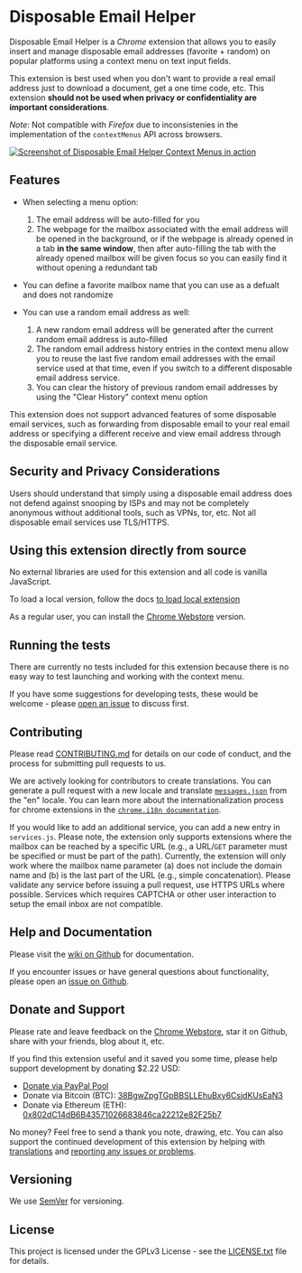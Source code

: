 # Disposable Email Helper

Disposable Email Helper is a _Chrome_ extension that allows you to easily insert and manage disposable email addresses (favorite + random) on popular platforms using a context menu on text input fields.

This extension is best used when you don't want to provide a real email address just to download a document, get a one time code, etc. This  extension **should not be used when privacy or confidentiality are important considerations**. 

_Note_: Not compatible with _Firefox_ due to inconsistenies in the implementation of the `contextMenus` API across browsers.



[![Screenshot of Disposable Email Helper Context Menus in action](https://github.com/erichgoldman/disposable-email-helper/wiki/images/basic-menu-01.png "Screenshot of Extension in Action - Click to visit wiki documentation")](https://github.com/erichgoldman/disposable-email-helper/wiki/Basic-Usage)




## Features

  - When selecting a menu option:  

    1. The email address will be auto-filled for you  
    2. The webpage for the mailbox associated with the email address will be opened in the background, or if the webpage is already opened in a tab **in the same window**, then after auto-filling the tab with the already opened mailbox will be given focus so you can easily find it without opening a redundant tab  
  
  - You can define a favorite mailbox name that you can use as a defualt and does not randomize  

  - You can use a random email address as well:  
  
    1. A new random email address will be generated after the current random email address is auto-filled  
    2. The random email address history entries in the context menu allow you to reuse the last five random email addresses with the email service used at that time, even if you switch to a different disposable email address service.  
    3. You can clear the history of previous random email addresses by using the "Clear History" context menu option

This extension does not support advanced features of some disposable email services, such as forwarding from disposable email to your real email address or specifying a different receive and view email address through the disposable email service.

    
## Security and Privacy Considerations
   
Users should understand that simply using a disposable email address does not defend against snooping by ISPs and may not be completely anonymous without additional tools, such as VPNs, tor, etc. Not all disposable email services use TLS/HTTPS. 



## Using this extension directly from source

No external libraries are used for this extension and all code is vanilla JavaScript.

To load a local version, follow the docs [to load local extension](https://developer.chrome.com/extensions/faq#faq-dev-01)

As a regular user, you can install the [Chrome Webstore](https://chrome.google.com/webstore/) version.



## Running the tests

There are currently no tests included for this extension because there is no easy way to test launching and working with the context menu. 

If you have some suggestions for developing tests, these would be welcome - please [open an issue](https://github.com/erichgoldman/disposable-email-helper/issues/new) to discuss first.



## Contributing

Please read [CONTRIBUTING.md](CONTRIBUTING.md) for details on our code of conduct, and the process for submitting pull requests to us.

We are actively looking for contributors to create translations. You can generate a pull request with a new locale and translate [`messages.json`](_locales/en/messages.json) from the "en" locale. You can learn more about the internationalization process for chrome extensions in the [`chrome.i18n documentation`](https://developer.chrome.com/extensions/i18n).

If you would like to add an additional service, you can add a new entry in `services.js`. Please note, the extension only supports extensions where the mailbox can be reached by a specific URL (e.g., a URL/`GET` parameter must be specified or must be part of the path). Currently, the extension will only work where the mailbox name parameter (a) does not include the domain name and (b) is the last part of the URL (e.g., simple concatenation). Please validate any service before issuing a pull request, use HTTPS URLs where possible. Services which requires CAPTCHA or other user interaction to setup the email inbox are not compatible.



## Help and Documentation

Please visit the [wiki on Github](https://github.com/erichgoldman/disposable-email-helper/wiki) for documentation.

If you encounter issues or have general questions about functionality, please open an [issue on Github](https://github.com/erichgoldman/disposable-email-helper/issues/new).



## Donate and Support

Please rate and leave feedback on the [Chrome Webstore](https://chrome.google.com/webstore/), star it on Github, share with your friends, blog about it, etc.

If you find this extension useful and it saved you some time, please help support development by donating $2.22 USD:

  - [Donate via PayPal Pool](https://www.paypal.com/pools/c/8799nHVefv)
  - Donate via Bitcoin (BTC): [38BgwZpgTGpBBSLLEhuBxy6CsjdKUsEaN3](https://www.blockchain.com/btc/address/38BgwZpgTGpBBSLLEhuBxy6CsjdKUsEaN3)
  - Donate via Ethereum (ETH): [0x802dC14dB6B43571026683846ca22212e82F25b7](https://ethplorer.io/address/0x802dc14db6b43571026683846ca22212e82f25b7) 

No money? Feel free to send a thank you note, drawing, etc. You can also support the continued development of this extension by helping with [translations](#contributing) and [reporting any issues or problems](https://github.com/erichgoldman/disposable-email-helper/issues/).

## Versioning

We use [SemVer](http://semver.org/) for versioning. 



## License

This project is licensed under the GPLv3 License - see the [LICENSE.txt](LICENSE.txt) file for details.

